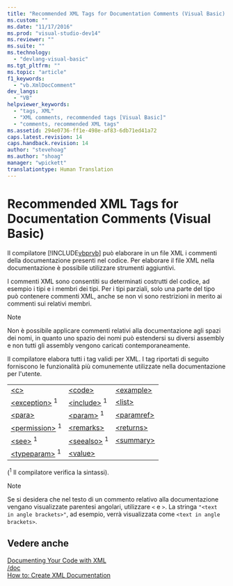 ```yaml
---
title: "Recommended XML Tags for Documentation Comments (Visual Basic) | Microsoft Docs"
ms.custom: ""
ms.date: "11/17/2016"
ms.prod: "visual-studio-dev14"
ms.reviewer: ""
ms.suite: ""
ms.technology: 
  - "devlang-visual-basic"
ms.tgt_pltfrm: ""
ms.topic: "article"
f1_keywords: 
  - "vb.XmlDocComment"
dev_langs: 
  - "VB"
helpviewer_keywords: 
  - "tags, XML"
  - "XML comments, recommended tags [Visual Basic]"
  - "comments, recommended XML tags"
ms.assetid: 294e0736-ff1e-498e-af83-6db71ed41a72
caps.latest.revision: 14
caps.handback.revision: 14
author: "stevehoag"
ms.author: "shoag"
manager: "wpickett"
translationtype: Human Translation
---
```

# Recommended XML Tags for Documentation Comments (Visual Basic)
Il compilatore [!INCLUDE[vbprvb](../../../csharp/programming-guide/concepts/linq/includes/vbprvb_md.md)] può elaborare in un file XML i commenti della documentazione presenti nel codice.  Per elaborare il file XML nella documentazione è possibile utilizzare strumenti aggiuntivi.  
  
 I commenti XML sono consentiti su determinati costrutti del codice, ad esempio i tipi e i membri dei tipi.  Per i tipi parziali, solo una parte del tipo può contenere commenti XML, anche se non vi sono restrizioni in merito ai commenti sui relativi membri.  
  
> [!NOTE]
>  Non è possibile applicare commenti relativi alla documentazione agli spazi dei nomi,  in quanto uno spazio dei nomi può estendersi su diversi assembly e non tutti gli assembly vengono caricati contemporaneamente.  
  
 Il compilatore elabora tutti i tag validi per XML.  I tag riportati di seguito forniscono le funzionalità più comunemente utilizzate nella documentazione per l'utente.  
  
||||  
|-|-|-|  
|[\<c\>](../../../visual-basic/language-reference/xmldoc/c.md)|[\<code\>](../../../visual-basic/language-reference/xmldoc/code.md)|[\<example\>](../../../visual-basic/language-reference/xmldoc/example.md)|  
|[\<exception\>](../../../visual-basic/language-reference/xmldoc/exception.md) <sup>1</sup>|[\<include\>](../../../visual-basic/language-reference/xmldoc/include.md) <sup>1</sup>|[\<list\>](../../../visual-basic/language-reference/xmldoc/list.md)|  
|[\<para\>](../../../visual-basic/language-reference/xmldoc/para.md)|[\<param\>](../../../visual-basic/language-reference/xmldoc/param.md) <sup>1</sup>|[\<paramref\>](../../../visual-basic/language-reference/xmldoc/paramref.md)|  
|[\<permission\>](../../../visual-basic/language-reference/xmldoc/permission.md) <sup>1</sup>|[\<remarks\>](../../../visual-basic/language-reference/xmldoc/remarks.md)|[\<returns\>](../../../visual-basic/language-reference/xmldoc/returns.md)|  
|[\<see\>](../../../visual-basic/language-reference/xmldoc/see.md) <sup>1</sup>|[\<seealso\>](../../../visual-basic/language-reference/xmldoc/seealso.md) <sup>1</sup>|[\<summary\>](../../../visual-basic/language-reference/xmldoc/summary.md)|  
|[\<typeparam\>](../../../visual-basic/language-reference/xmldoc/typeparam.md) <sup>1</sup>|[\<value\>](../../../visual-basic/language-reference/xmldoc/value.md)||  
  
 \(<sup>1</sup> Il compilatore verifica la sintassi\).  
  
> [!NOTE]
>  Se si desidera che nel testo di un commento relativo alla documentazione vengano visualizzate parentesi angolari, utilizzare `<` e `>`.  La stringa `"<text in angle brackets>"`, ad esempio, verrà visualizzata come `<text in angle` `brackets>`.  
  
## Vedere anche  
 [Documenting Your Code with XML](../../../visual-basic/programming-guide/program-structure/documenting-your-code-with-xml.md)   
 [\/doc](../../../visual-basic/reference/command-line-compiler/doc.md)   
 [How to: Create XML Documentation](../../../visual-basic/programming-guide/program-structure/how-to-create-xml-documentation.md)